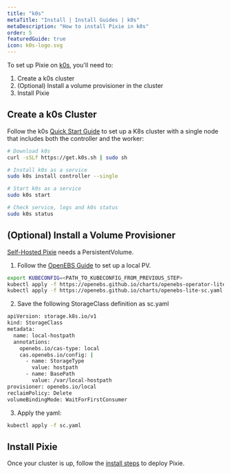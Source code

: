 ```yaml
---
title: "k0s"
metaTitle: "Install | Install Guides | k0s"
metaDescription: "How to install Pixie in k0s"
order: 5
featuredGuide: true
icon: k0s-logo.svg
---
```


To set up Pixie on [k0s](https://kubernetes.io/docs/getting-started-guides/minikube/), you'll need to:

1. Create a k0s cluster
2. (Optional) Install a volume provisioner in the cluster
3. Install Pixie

## Create a k0s Cluster

Follow the k0s [Quick Start Guide](https://docs.k0sproject.io/latest/install/) to set up a K8s cluster with a single node that includes both the controller and the worker:

```bash
# Download k0s
curl -sSLf https://get.k0s.sh | sudo sh

# Install k0s as a service
sudo k0s install controller --single

# Start k0s as a service
sudo k0s start

# Check service, logs and k0s status
sudo k0s status
```

## (Optional) Install a Volume Provisioner

[Self-Hosted Pixie](/installing-pixie/install-guides/self-hosted-pixie) needs a PersistentVolume.

1. Follow the [OpenEBS Guide](https://docs.openebs.io/docs/next/uglocalpv-hostpath.html) to set up a local PV.

```bash
export KUBECONFIG=<PATH_TO_KUBECONFIG_FROM_PREVIOUS_STEP>
kubectl apply -f https://openebs.github.io/charts/openebs-operator-lite.yaml
kubectl apply -f https://openebs.github.io/charts/openebs-lite-sc.yaml
```

2. Save the following StorageClass definition as sc.yaml

```bash
apiVersion: storage.k8s.io/v1
kind: StorageClass
metadata:
  name: local-hostpath
  annotations:
    openebs.io/cas-type: local
    cas.openebs.io/config: |
      - name: StorageType
        value: hostpath
      - name: BasePath
        value: /var/local-hostpath
provisioner: openebs.io/local
reclaimPolicy: Delete
volumeBindingMode: WaitForFirstConsumer
```

3. Apply the yaml:

```bash
kubectl apply -f sc.yaml
```

## Install Pixie

Once your cluster is up, follow the [install steps](/installing-pixie/install-guides) to deploy Pixie.
